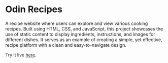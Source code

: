 # Odin Recipes

A recipe website where users can explore and view various cooking recipes. Built using HTML, CSS, and JavaScript, this project showcases the use of static content to display ingredients, instructions, and images for different dishes. It serves as an example of creating a simple, yet effective, recipe platform with a clean and easy-to-navigate design.

Try it live [here](https://anwarmadani.github.io/odin-recipes/).
